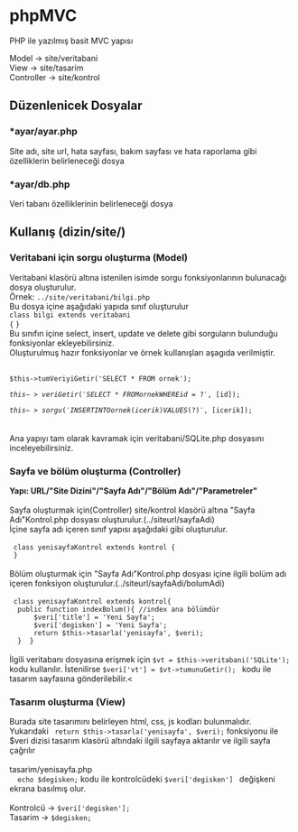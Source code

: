 # phpMVC
PHP ile yazılmış basit MVC yapısı

Model -> site/veritabani<br>
View -> site/tasarim<br>
Controller -> site/kontrol<br>

<h2>Düzenlenicek Dosyalar</h2>
<h3>*ayar/ayar.php</h3>
Site adı, site url, hata sayfası, bakım sayfası ve hata raporlama gibi özelliklerin belirleneceği dosya<br>
<h3>*ayar/db.php</h3>
Veri tabanı özelliklerinin belirleneceği dosya <br>
<h2>Kullanış (dizin/site/)</h2>
<h3>Veritabani için sorgu oluşturma (Model)</h3>
Veritabani klasörü altına istenilen isimde sorgu fonksiyonlarının bulunacağı dosya oluşturulur.<br>
Örnek: <code>../site/veritabani/bilgi.php</code><br>
Bu dosya içine aşağıdaki yapıda sınıf oluşturulur<br>
<code>class bilgi extends veritabani
{</code>
<code>}</code><br>
Bu sınıfın içine select, insert, update ve delete gibi sorguların bulunduğu fonksiyonlar ekleyebilirsiniz.<br>
Oluşturulmuş hazır fonksiyonlar ve örnek kullanışları aşagıda verilmiştir.<br><br>

<code>$this->tumVeriyiGetir('SELECT * FROM ornek');</code><br>

<code>$this->veriGetir('SELECT * FROM ornek WHERE id=?', [$id]);</code><br>

<code>$this->sorgu('INSERT INTO ornek (icerik) VALUES (?)', [$icerik]); </code><br><br>
Ana yapıyı tam olarak kavramak için veritabani/SQLite.php dosyasını inceleyebilirsiniz.<br>

<h3>Sayfa ve bölüm oluşturma (Controller)</h3>
<b>Yapı: URL/"Site Dizini"/"Sayfa Adı"/"Bölüm Adı"/"Parametreler"</b><br><br>
Sayfa oluşturmak için(Controller) site/kontrol klasörü altına "Sayfa Adı"Kontrol.php dosyası oluşturulur.(../siteurl/sayfaAdi)<br>
İçine sayfa adı içeren sınıf yapısı aşağıdaki gibi oluşturulur.<br><br>
<code> class yenisayfaKontrol extends kontrol { </code></br>
<code> }</code><br><br>
Bölüm oluşturmak için "Sayfa Adı"Kontrol.php dosyası içine ilgili bolüm adı içeren fonksiyon oluşturulur.(../siteurl/sayfaAdi/bolumAdi)<br><br>
<code> class yenisayfaKontrol extends kontrol{</code></br>
<code> 	public function indexBolum(){ //index ana bölümdür</code></br>
<code> 		$veri['title'] = 'Yeni Sayfa';</code><br>
<code> 		$veri['degisken'] = 'Yeni Sayfa';</code><br>
<code> 		return $this->tasarla('yenisayfa', $veri); </code><br>
<code> 	}  }</code><br><br>
İlgili veritabanı dosyasına erişmek için
<code>$vt = $this->veritabani('SQLite');	</code> kodu kullanılır. İstenilirse 	<code>$veri['vt'] = $vt->tumunuGetir(); </code> kodu ile tasarım sayfasına gönderilebilir.<<br>
<h3>Tasarım oluşturma (View)</h3>
Burada site tasarımını belirleyen html, css, js kodları bulunmalıdır.<br>
Yukarıdaki <code> return $this->tasarla('yenisayfa', $veri);</code>  fonksiyonu ile $veri dizisi tasarım klasörü altındaki ilgili sayfaya aktarılır ve ilgili sayfa çağrılır<br><br>
tasarim/yenisayfa.php<br>
<code> 	echo $degisken;</code> kodu ile kontrolcüdeki <code>$veri['degisken'] </code> değişkeni ekrana basılmış olur.<br><br>
Kontrolcü -> <code>$veri['degisken'];</code><br>
Tasarim -> <code>$degisken;</code><br>


